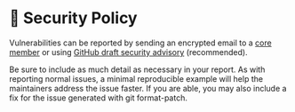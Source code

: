 <!--
SPDX-FileCopyrightText: © 2024 Romain Brault <mail@romainbrault.com>

SPDX-License-Identifier: MIT OR Apache-2.0
-->

# 🔐 Security Policy

Vulnerabilities can be reported by sending an encrypted email to a [core member]
or using [GitHub draft security advisory](https://github.com/whiteprints/test-map-linux-py312-test/security/advisories/new) (recommended).

Be sure to include as much detail as necessary in your report. As with
reporting normal issues, a minimal reproducible example will help the
maintainers address the issue faster. If you are able, you may also include a
fix for the issue generated with git format-patch.

[core member]: MAINTAINERS.md
